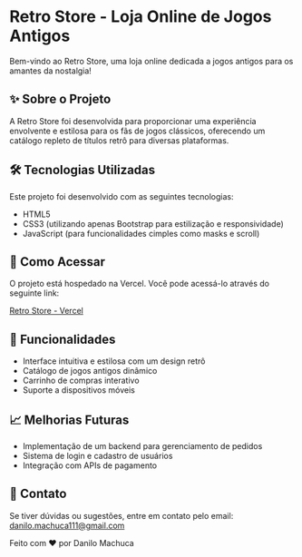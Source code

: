 # Retro Store - Loja Online de Jogos Antigos

Bem-vindo ao Retro Store, uma loja online dedicada a jogos antigos para os amantes da nostalgia!

## ✨ Sobre o Projeto

A Retro Store foi desenvolvida para proporcionar uma experiência envolvente e estilosa para os fãs de jogos clássicos, oferecendo um catálogo repleto de títulos retrô para diversas plataformas.

## 🛠 Tecnologias Utilizadas

Este projeto foi desenvolvido com as seguintes tecnologias:

- HTML5
- CSS3 (utilizando apenas Bootstrap para estilização e responsividade)
- JavaScript (para funcionalidades cimples como masks e scroll)

## 🔧 Como Acessar

O projeto está hospedado na Vercel. Você pode acessá-lo através do seguinte link:

[Retro Store - Vercel](https://retro-store-vert.vercel.app/)

## 💎 Funcionalidades

- Interface intuitiva e estilosa com um design retrô
- Catálogo de jogos antigos dinâmico
- Carrinho de compras interativo
- Suporte a dispositivos móveis

## 📈 Melhorias Futuras

- Implementação de um backend para gerenciamento de pedidos
- Sistema de login e cadastro de usuários
- Integração com APIs de pagamento

## 📧 Contato

Se tiver dúvidas ou sugestões, entre em contato pelo email: danilo.machuca111@gmail.com

Feito com ❤️ por Danilo Machuca
